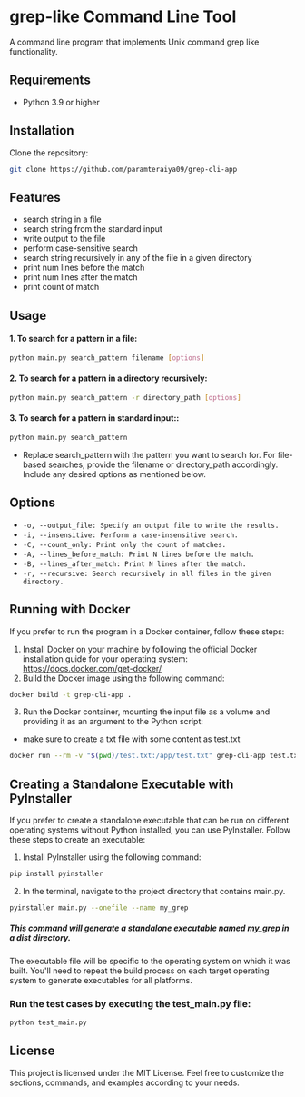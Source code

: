 # grep-like Command Line Tool
A command line program that implements Unix command grep like functionality.

## Requirements

- Python 3.9 or higher

## Installation

Clone the repository:

```bash
git clone https://github.com/paramteraiya09/grep-cli-app
```

## Features
- search string in a file
- search string from the standard input
- write output to the file
- perform case-sensitive search 
- search string recursively in any of the file in a given directory
- print num lines before the match
- print num lines after the match
- print count of match 

## Usage

#### 1. To search for a pattern in a file:
```bash
python main.py search_pattern filename [options]
```

#### 2. To search for a pattern in a directory recursively:
```bash
python main.py search_pattern -r directory_path [options]
```

#### 3. To search for a pattern in standard input::
```bash
python main.py search_pattern
```

- Replace search_pattern with the pattern you want to search for. For file-based searches, provide the filename or directory_path accordingly. Include any desired options as mentioned below.

## Options
- `-o, --output_file: Specify an output file to write the results.`
- `-i, --insensitive: Perform a case-insensitive search.`
- `-C, --count_only: Print only the count of matches.`
- `-A, --lines_before_match: Print N lines before the match.`
- `-B, --lines_after_match: Print N lines after the match.`
- `-r, --recursive: Search recursively in all files in the given directory.`

## Running with Docker
If you prefer to run the program in a Docker container, follow these steps:

1. Install Docker on your machine by following the official Docker installation guide for your operating system: https://docs.docker.com/get-docker/
2. Build the Docker image using the following command:
```bash
docker build -t grep-cli-app .
```
3. Run the Docker container, mounting the input file as a volume and providing it as an argument to the Python script:
- make sure to create a txt file with some content as test.txt
```bash
docker run --rm -v "$(pwd)/test.txt:/app/test.txt" grep-cli-app test.txt [arguments]
```

## Creating a Standalone Executable with PyInstaller
If you prefer to create a standalone executable that can be run on different operating systems without Python installed, you can use PyInstaller. Follow these steps to create an executable:

1. Install PyInstaller using the following command:
```bash
pip install pyinstaller
```
2. In the terminal, navigate to the project directory that contains main.py.
```bash
pyinstaller main.py --onefile --name my_grep
```
##### This command will generate a standalone executable named my_grep in a dist directory.

The executable file will be specific to the operating system on which it was built. You'll need to repeat the build process on each target operating system to generate executables for all platforms.

### Run the test cases by executing the test_main.py file:
```bash
python test_main.py
```

## License
This project is licensed under the MIT License.
Feel free to customize the sections, commands, and examples according to your needs. 

